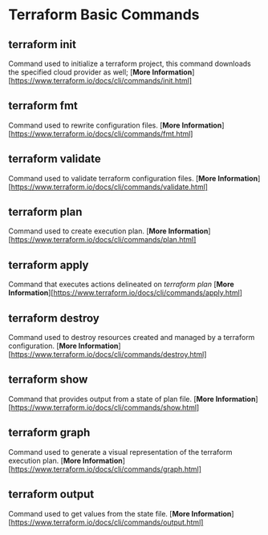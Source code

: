 # Terraform Basic Commands

## terraform init

Command used to initialize a terraform project, this command downloads the specified cloud provider as well; [**More Information**][https://www.terraform.io/docs/cli/commands/init.html]

## terraform fmt

Command used to rewrite configuration files. [**More Information**][https://www.terraform.io/docs/cli/commands/fmt.html]

## terraform validate

Command used to validate terraform configuration files. [**More Information**][https://www.terraform.io/docs/cli/commands/validate.html]

## terraform plan

Command used to create execution plan. [**More Information**][https://www.terraform.io/docs/cli/commands/plan.html]

## terraform apply

Command that executes actions delineated on *terraform plan* [**More Information**][https://www.terraform.io/docs/cli/commands/apply.html]

## terraform destroy

Command used to destroy resources created and managed by a terraform configuration. [**More Information**][https://www.terraform.io/docs/cli/commands/destroy.html]

## terraform show

Command that provides output from a state of plan file. [**More Information**][https://www.terraform.io/docs/cli/commands/show.html]

## terraform graph

Command used to generate a visual representation of the terraform execution plan. [**More Information**][https://www.terraform.io/docs/cli/commands/graph.html]

## terraform output

Command used to get values from the state file. [**More Information**][https://www.terraform.io/docs/cli/commands/output.html]
